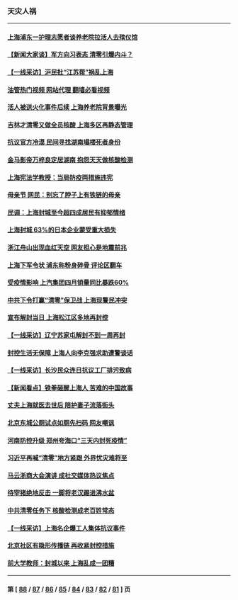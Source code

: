 ### 天灾人祸
---
#### [上海浦东一护理志愿者谈养老院拉活人去殡仪馆](../../pages/ncid280/n13731427.md?05100045) 
#### [【新闻大家谈】军方向习表态 清零引爆内斗？](../../pages/ncid280/n13731268.md?05100045) 
#### [【一线采访】沪民批“江苏帮”祸乱上海](../../pages/ncid280/n13731242.md?05100045) 
#### [油管热门视频 网站代理 翻墙必看视频](http://209.222.30.114:81/youtube.html?05100045)
#### [活人被送火化事件后续 上海养老院背景曝光](../../pages/ncid280/n13731157.md?05100045) 
#### [吉林才清零又做全员核酸 上海多区再静态管理](../../pages/ncid280/n13731187.md?05100045) 
#### [抗议官方冷漠 民间寻找湖南塌楼死者身份](../../pages/ncid280/n13730801.md?05100045) 
#### [金马影帝万梓良定居湖南 抱怨天天做核酸检测](../../pages/ncid280/n13730589.md?05100045) 
#### [上海宪法学教授：当局防疫两措施违宪](../../pages/ncid280/n13730561.md?05100045) 
#### [母亲节 网民：别忘了脖子上有铁链的母亲](../../pages/ncid280/n13730439.md?05100045) 
#### [民调：上海封城至今超四成居民有抑郁情绪](../../pages/ncid280/n13730381.md?05100045) 
#### [上海封城 63%的日本企业蒙受重大损失](../../pages/ncid280/n13730353.md?05100045) 
#### [浙江舟山出现血红天空 网友担心是地震前兆](../../pages/ncid280/n13730103.md?05100045) 
#### [上海下军令状 浦东称粉身碎骨 评论区翻车](../../pages/ncid280/n13729974.md?05100045) 
#### [受疫情影响 上汽集团四月销量同比暴跌60%](../../pages/ncid280/n13729765.md?05100045) 
#### [中共下令打赢“清零”保卫战 上海现警民冲突](../../pages/ncid280/n13729726.md?05100045) 
#### [宣布解封当日 上海松江区多地再封控](../../pages/ncid280/n13729650.md?05100045) 
#### [【一线采访】辽宁苏家屯解封不到一周再封](../../pages/ncid280/n13729625.md?05100045) 
#### [封控生活无保障 上海人向李克强求助遭警谈话](../../pages/ncid280/n13729548.md?05100045) 
#### [【一线采访】长沙民众连日抗议工厂排污致病](../../pages/ncid280/n13729392.md?05100045) 
#### [【新闻看点】铁拳砸醒上海人 苦难的中国故事](../../pages/ncid280/n13729051.md?05100045) 
#### [丈夫上海就医去世后 陪护妻子流落街头](../../pages/ncid280/n13729307.md?05100045) 
#### [北京东城公厕试点如厕先扫码 网友嘲讽](../../pages/ncid280/n13729304.md?05100045) 
#### [河南防控升级 郑州夸海口“三天内封死疫情”](../../pages/ncid280/n13729004.md?05100045) 
#### [习近平再喊“清零”地方紧跟 外界忧灾难将至](../../pages/ncid280/n13728778.md?05100045) 
#### [马云浙商大会演讲 成社交媒体热议焦点](../../pages/ncid280/n13728890.md?05100045) 
#### [待宰猪绝地反击 一脚将老汉踢进沸水盆](../../pages/ncid280/n13728801.md?05100045) 
#### [中共清零任务下 核酸检测成老百姓常态](../../pages/ncid280/n13728838.md?05100045) 
#### [【一线采访】上海名企爆工人集体抗议事件](../../pages/ncid280/n13728542.md?05100045) 
#### [北京社区有隐形传播链 再收紧封控措施](../../pages/ncid280/n13728596.md?05100045) 
#### [前大学教师：封城以来 上海乱成一团糟](../../pages/ncid280/n13728515.md?05100045) 

---
#### 第 [ [88](./88.md?05100045) / [87](./87.md?05100045) / [86](./86.md?05100045) / [85](./85.md?05100045) / [84](./84.md?05100045) / [83](./83.md?05100045) / [82](./82.md?05100045) / [81](./81.md?05100045) ] 页
